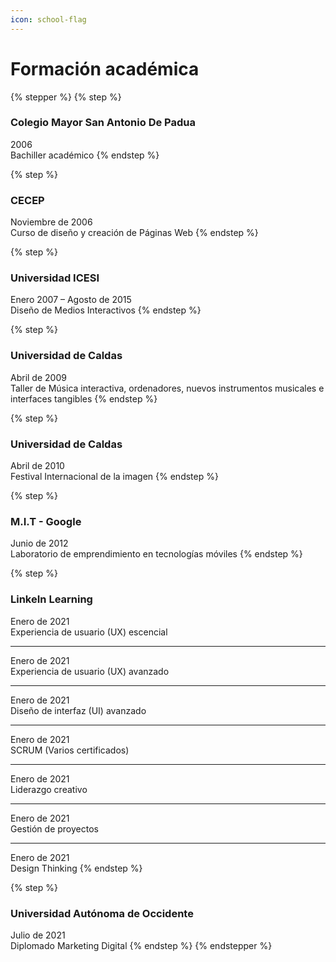 ```yaml
---
icon: school-flag
---
```


# Formación académica

{% stepper %}
{% step %}
### Colegio Mayor San Antonio De Padua

2006\
Bachiller académico
{% endstep %}

{% step %}
### CECEP

Noviembre de 2006\
Curso de diseño y creación de Páginas Web
{% endstep %}

{% step %}
### Universidad ICESI

Enero 2007 – Agosto de 2015\
Diseño de Medios Interactivos
{% endstep %}

{% step %}
### Universidad de Caldas

Abril de 2009\
Taller de Música interactiva, ordenadores, nuevos instrumentos musicales e interfaces tangibles
{% endstep %}

{% step %}
### Universidad de Caldas

Abril de 2010\
Festival Internacional de la imagen
{% endstep %}

{% step %}
### M.I.T - Google

Junio de 2012\
Laboratorio de emprendimiento en tecnologías móviles
{% endstep %}

{% step %}
### LinkeIn Learning

Enero de 2021\
Experiencia de usuario (UX) escencial

***

Enero de 2021\
Experiencia de usuario (UX) avanzado

***

Enero de 2021\
Diseño de interfaz (UI) avanzado

***

Enero de 2021\
SCRUM (Varios certificados)

***

Enero de 2021\
Liderazgo creativo

***

Enero de 2021\
Gestión de proyectos

***

Enero de 2021\
Design Thinking
{% endstep %}

{% step %}
### Universidad Autónoma de Occidente

Julio de 2021\
Diplomado Marketing Digital
{% endstep %}
{% endstepper %}
